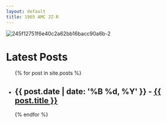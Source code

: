 ```yaml
---
layout: default
title: 1965 AMC JZ-R
---
```


![245f12751f6e40c2a62bb16bacc90a6b-2](https://github.com/github/heart-services/assets/1479022/06bc5957-f30e-4f9a-993b-315db527a984)

<h1>Latest Posts</h1>

<ul>
  {% for post in site.posts %}
    <li>
      <h2>{{ post.date | date: '%B %d, %Y' }} - <a href="{{ post.url }}">{{ post.title }}</a></h2>
    </li>
  {% endfor %}
</ul>

